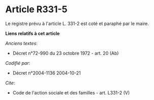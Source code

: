 # Article R331-5

Le registre prévu à l'article L. 331-2 est coté et paraphé par le maire.

**Liens relatifs à cet article**

_Anciens textes_:

  - Décret n°72-990 du 23 octobre 1972 - art. 20 (Ab)

_Codifié par_:

  - Décret n°2004-1136 2004-10-21

_Cite_:

  - Code de l'action sociale et des familles - art. L331-2 (V)
